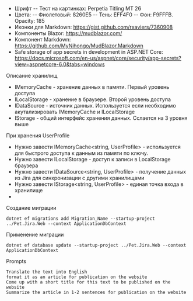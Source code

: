 ﻿- Шрифт
-- Тест на картинках: Perpetia Titling MT 26
- Цвета:
-- Фиолетовый: 8260E5
-- Тень: EFF4F0
-- Фон: F9FFFB. Opacity: 185
- Иконки для Markdown: https://gist.github.com/rxaviers/7360908
- Компоненты Blazor: https://mudblazor.com/
- Компонент Markdown: https://github.com/MyNihongo/MudBlazor.Markdown
- Safe storage of app secrets in development in ASP.NET Core: https://docs.microsoft.com/en-us/aspnet/core/security/app-secrets?view=aspnetcore-6.0&tabs=windows


Описание хранилищ
- IMemoryCache - хранение данных в памяти. Первый уровень доступа
- ILocalStorage - хранение в браузере. Второй уровень доступа
- IDataSource - источник данных. Используется если необходимо акутализировать IMemoryCache и ILocalStorage
- IStorage - общий интерфейс хранения данных. Сслается на 3 уровня выше

При хранения UserProfile
- Нужно завести IMemoryCache<string, UserProfile> - используется для быстрого доступа к данным из памяти по ключу.
- Нужно завести ILocalStorage<UserProfile> - доступ к записи в LocalStorage браузера
- Нужно завести IDataSource<string, UserProfile> - получение данных из Jira для синхронизации с другими хранилищами
- Нужно завести IStorage<string, UserProfile> - единая точка входа в хранилище
- 

Создание миграции
```
dotnet ef migrations add Migration_Name --startup-project ../Pet.Jira.Web --context ApplicationDbContext
```

Применение миграции
```
dotnet ef database update --startup-project ../Pet.Jira.Web --context ApplicationDbContext
```

Prompts
```
Translate the text into English
format it as an article for publication on the website
Come up with a short title for this text to be published on the website
Summarize the article in 1-2 sentences for publication on the website
```